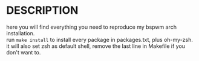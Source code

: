 # DESCRIPTION

here you will find everything you need to reproduce my bspwm arch installation. \
run `make install` to install every package in packages.txt, plus oh-my-zsh. \
it will also set zsh as default shell, remove the last line in Makefile if you don't want to.
